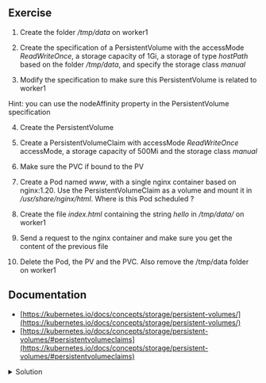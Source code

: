 ## Exercise

1. Create the folder */tmp/data* on worker1 

2. Create the specification of a PersistentVolume with the accessMode *ReadWriteOnce*, a storage capacity of 1Gi, a storage of type *hostPath* based on the folder */tmp/data*, and specify the storage class *manual*

3. Modify the specification to make sure this PersistentVolume is related to worker1

Hint: you can use the nodeAffinity property in the PersistentVolume specification

4. Create the PersistentVolume

5. Create a PersistentVolumeClaim with accessMode *ReadWriteOnce* accessMode, a storage capacity of 500Mi and the storage class *manual*

6. Make sure the PVC if bound to the PV

7. Create a Pod named *www*, with a single nginx container based on nginx:1.20. Use the PersistentVolumeClaim as a volume and mount it in */usr/share/nginx/html*. Where is this Pod scheduled ?

8. Create the file *index.html* containing the string *hello* in */tmp/data/* on worker1

9. Send a request to the nginx container and make sure you get the content of the previous file

10. Delete the Pod, the PV and the PVC. Also remove the /tmp/data folder on worker1

## Documentation

- [https://kubernetes.io/docs/concepts/storage/persistent-volumes/](https://kubernetes.io/docs/concepts/storage/persistent-volumes/)
- [https://kubernetes.io/docs/concepts/storage/persistent-volumes/#persistentvolumeclaims](https://kubernetes.io/docs/concepts/storage/persistent-volumes/#persistentvolumeclaims)

<details>
  <summary markdown="span">Solution</summary>

1. Create the folder */tmp/data* on worker1

From a shell on worker1

```
mkdir /tmp/data
```

2. Create a PersistentVolume with the accessMode *ReadWriteOnce*, a storage capacity of 1Gi, a storage of type *hostPath* based on the folder */tmp/data*, and specify the storage class *manual*


```
cat <<EOF > pv.yaml
apiVersion: v1
kind: PersistentVolume
metadata: 
  name: pv
spec: 
  storageClassName: "manual"
  accessModes:
    - ReadWriteOnce
  capacity:
    storage: 1Gi
  hostPath:
    path: /tmp/data
EOF
```

3. Modify the specification to make sure this PersistentVolume is related to worker1

We had a nodeAffinity constraint that links the PersistentVolume to worker1

```
apiVersion: v1
kind: PersistentVolume
metadata: 
  name: pv
spec: 
  storageClassName: "manual"
  accessModes:
    - ReadWriteOnce
  capacity:
    storage: 1Gi
  hostPath:
    path: /tmp/data
  nodeAffinity:
    required:
      nodeSelectorTerms:
      - matchExpressions:
        - key: kubernetes.io/hostname
          operator: In
          values:
          - worker1 
```

4. Create the PersistentVolume

```
k apply -f pv.yaml
```

5. Create a PersistentVolumeClaim with accessMode *ReadWriteOnce* accessMode, a storage capacity of 500Mi and the storage class *manual*

```
cat <<EOF | kubectl apply -f -
apiVersion: v1
kind: PersistentVolumeClaim
metadata: 
  name: pvc
spec: 
  storageClassName: "manual"
  accessModes:
    - ReadWriteOnce
  resources:
    requests: 
      storage: 500Mi
EOF
```

6. Make sure the PVC if bound to the PV

Because the characteristics needed by the PersistentVolumeClaim match the ones offered by the PersistentVolume, the PVC is bound to the PV

```
k get pvc,pv
NAME                        STATUS   VOLUME   CAPACITY   ACCESS MODES   STORAGECLASS   AGE
persistentvolumeclaim/pvc   Bound    pv       1Gi        RWO            manual         5s

NAME                  CAPACITY   ACCESS MODES   RECLAIM POLICY   STATUS   CLAIM         STORAGECLASS   REASON   AGE
persistentvolume/pv   1Gi        RWO            Retain           Bound    default/pvc   manual                  49s
```

7. Create a Pod named *www*, with a single nginx container based on nginx:1.20. Use the PersistentVolumeClaim as a volume and mount it in */usr/share/nginx/html*. Where is this pod scheduled ?

Create a Pod specification

```
k run www --image=nginx:1.20 --dry-run=client -o yaml > www.yaml
```

Modification of the specification to define a volume and mount it into the container's filesystem:

```
apiVersion: v1
kind: Pod
metadata:
  labels:
    run: www
  name: www
spec:
  containers:
  - image: nginx:1.20
    name: www
    volumeMounts:
    - name: data
      mountPath: /usr/share/nginx/html
  volumes:
  - name: data
    persistentVolumeClaim:
      claimName: pvc
```

Creation of the Pod

```
k apply -f www.yaml
```

This Pod is scheduled on worker1, the node associated to the PersistentVolume

```
k get po -o wide
NAME   READY   STATUS    RESTARTS   AGE   IP          NODE      NOMINATED NODE   READINESS GATES
www    1/1     Running   0          4s    10.32.0.2   worker1   <none>           <none>
```

8. Create the file *index.html* containing the string *hello* in */tmp/data/* on worker1

From a shell on worker1

```
echo "hello" | sudo tee /tmp/data/index.html
```

9. Send a request to the nginx container and make sure you get the content of the previous file

```
k exec www -- curl -s localhost
hello
```

10. Delete the Pod, the PV and the PVC. Also remove the /tmp/data folder on worker1

```
k delete po www
k delete pvc/pvc pv/pv
```

From a shell on worker1

```
rm -fr /tmp/data
```

</details>

